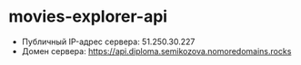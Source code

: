 # movies-explorer-api

- Публичный IP-адрес сервера: 51.250.30.227
- Домен сервера: https://api.diploma.semikozova.nomoredomains.rocks
